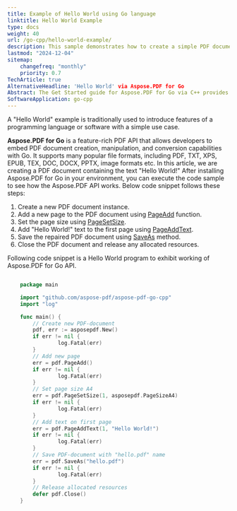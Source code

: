 ```yaml
---
title: Example of Hello World using Go language
linktitle: Hello World Example
type: docs
weight: 40
url: /go-cpp/hello-world-example/
description: This sample demonstrates how to create a simple PDF document with text Hello World using Aspose.PDF for Go.
lastmod: "2024-12-04"
sitemap:
    changefreq: "monthly"
    priority: 0.7
TechArticle: true
AlternativeHeadline: 'Hello World' via Aspose.PDF for Go
Abstract: The Get Started guide for Aspose.PDF for Go via C++ provides an introduction to working with the library, covering the basic steps to create and manipulate PDF documents. It includes a 'Hello World' example demonstrating how to generate a simple PDF file with text content, helping developers quickly understand the API's core functionality. 
SoftwareApplication: go-cpp   
---
```


A "Hello World" example is traditionally used to introduce features of a programming language or software with a simple use case.

**Aspose.PDF for Go** is a feature-rich PDF API that allows developers to embed PDF document creation, manipulation, and conversion capabilities with Go. It supports many popular file formats, including PDF, TXT, XPS, EPUB, TEX, DOC, DOCX, PPTX, image formats etc. In this article, we are creating a PDF document containing the text "Hello World!" After installing Aspose.PDF for Go in your environment, you can execute the code sample to see how the Aspose.PDF API works.
Below code snippet follows these steps:

1. Create a new PDF document instance.
1. Add a new page to the PDF document using [PageAdd](https://reference.aspose.com/pdf/go-cpp/core/pageadd/) function.
1. Set the page size using [PageSetSize](https://reference.aspose.com/pdf/go-cpp/organize/pagesetsize/).
1. Add "Hello World!" text to the first page using [PageAddText](https://reference.aspose.com/pdf/go-cpp/organize/pageaddtext/).
1. Save the repaired PDF document using [SaveAs](https://reference.aspose.com/pdf/go-cpp/core/saveas/) method.
1. Close the PDF document and release any allocated resources.

Following code snippet is a Hello World program to exhibit working of Aspose.PDF for Go API.

```go

    package main

    import "github.com/aspose-pdf/aspose-pdf-go-cpp"
    import "log"

    func main() {
        // Create new PDF-document
        pdf, err := asposepdf.New()
        if err != nil {
                log.Fatal(err)
        }
        // Add new page
        err = pdf.PageAdd()
        if err != nil {
                log.Fatal(err)
        }
        // Set page size A4
        err = pdf.PageSetSize(1, asposepdf.PageSizeA4)
        if err != nil {
                log.Fatal(err)
        }
        // Add text on first page
        err = pdf.PageAddText(1, "Hello World!")
        if err != nil {
                log.Fatal(err)
        }
        // Save PDF-document with "hello.pdf" name
        err = pdf.SaveAs("hello.pdf")
        if err != nil {
                log.Fatal(err)
        }
        // Release allocated resources
        defer pdf.Close()
    }
```
